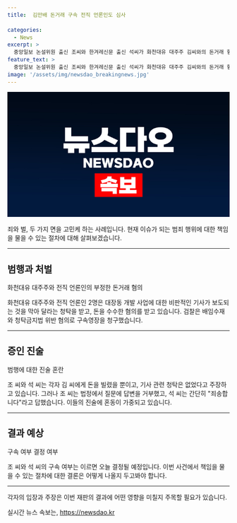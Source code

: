 ```yaml
---
title:  김만배 돈거래 구속 전직 언론인도 심사

categories:
  - News
excerpt: >
  중앙일보 논설위원 출신 조씨와 한겨레신문 출신 석씨가 화천대유 대주주 김씨와의 돈거래 혐의로 구속심사를 받았다. 김씨는 대장동 개발 관련 비판적 기사를 막아달라는 청탁을 받고, 조씨는 2억 100만 원, 석씨는 8억 9천만 원을 받았다는 혐의를 받고 있으며, 구속 여부는 오늘 결정될 예정이다. 검찰은 배임수재와 청탁금지법 위반 혐의로 구속영장을 청구했지만, 조씨와 석씨는 개인적으로 돈을 빌렸을 뿐이고, 기사 관련 청탁은 없었다고 주장하고 있다.
feature_text: >
  중앙일보 논설위원 출신 조씨와 한겨레신문 출신 석씨가 화천대유 대주주 김씨와의 돈거래 혐의로 구속심사를 받았다. 김씨는 대장동 개발 관련 비판적 기사를 막아달라는 청탁을 받고, 조씨는 2억 100만 원, 석씨는 8억 9천만 원을 받았다는 혐의를 받고 있으며, 구속 여부는 오늘 결정될 예정이다. 검찰은 배임수재와 청탁금지법 위반 혐의로 구속영장을 청구했지만, 조씨와 석씨는 개인적으로 돈을 빌렸을 뿐이고, 기사 관련 청탁은 없었다고 주장하고 있다.
image: '/assets/img/newsdao_breakingnews.jpg'
---
```


<p><img src="/assets/img/newsdao_breakingnews.jpg" alt="koreaapp 속보" /></p>

<p>죄와 벌, 두 가지 면을 고민케 하는 사례입니다. 현재 이슈가 되는 범죄 행위에 대한 책임을 물을 수 있는 절차에 대해 살펴보겠습니다. </p>

<hr />

<h2 data-ke-size="size26">범행과 처벌</h2>

<p>화천대유 대주주와 전직 언론인의 부정한 돈거래 혐의</p>

<p data-ke-size="size16">화천대유 대주주와 전직 언론인 2명은 대장동 개발 사업에 대한 비판적인 기사가 보도되는 것을 막아 달라는 청탁을 받고, 돈을 수수한 혐의를 받고 있습니다. 검찰은 배임수재와 청탁금지법 위반 혐의로 구속영장을 청구했습니다.</p>

<hr />

<h2 data-ke-size="size26">증인 진술</h2>

<p>범행에 대한 진술 혼란</p>

<p data-ke-size="size16">조 씨와 석 씨는 각자 김 씨에게 돈을 빌렸을 뿐이고, 기사 관련 청탁은 없었다고 주장하고 있습니다. 그러나 조 씨는 법정에서 질문에 답변을 거부했고, 석 씨는 간단히 "죄송합니다"라고 답했습니다. 이들의 진술에 혼동이 가중되고 있습니다.</p>

<hr />

<h2 data-ke-size="size26">결과 예상</h2>

<p>구속 여부 결정 여부</p>

<p data-ke-size="size16">조 씨와 석 씨의 구속 여부는 이르면 오늘 결정될 예정입니다. 이번 사건에서 책임을 물을 수 있는 절차에 대한 결론은 어떻게 나올지 두고봐야 합니다.</p>

<hr />

<p>각자의 입장과 주장은 이번 재판의 결과에 어떤 영향을 미칠지 주목할 필요가 있습니다.</p>
실시간 뉴스 속보는, <a href="https://newsdao.kr" rel="dofollow">https://newsdao.kr</a>


